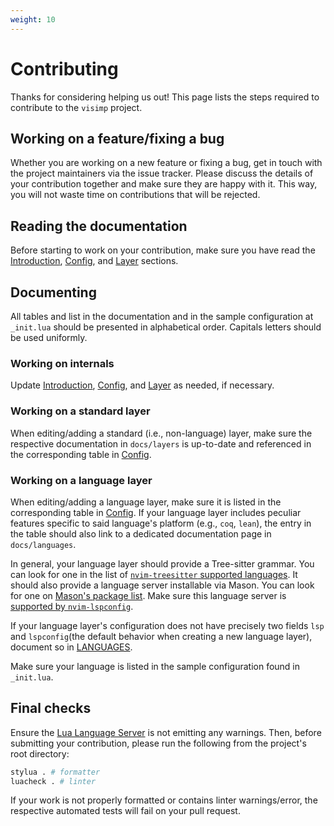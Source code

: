 ```yaml
---
weight: 10
---
```


# Contributing

Thanks for considering helping us out! This page lists the steps required to
contribute to the `visimp` project.

## Working on a feature/fixing a bug

Whether you are working on a new feature or fixing a bug, get in touch with the
project maintainers via the issue tracker. Please discuss the details of your
contribution together and make sure they are happy with it. This way, you will
not waste time on contributions that will be rejected.

## Reading the documentation

Before starting to work on your contribution, make sure you have read the
[Introduction](INTRO.md), [Config](CONFIG.md), and [Layer](LAYER.md) sections.

## Documenting

All tables and list in the documentation and in the sample configuration at
`_init.lua` should be presented in alphabetical order. Capitals letters should
be used uniformly.

### Working on internals

Update [Introduction](INTRO.md), [Config](CONFIG.md), and [Layer](LAYER.md) as
needed, if necessary.

### Working on a standard layer

When editing/adding a standard (i.e., non-language) layer, make sure the
respective documentation in `docs/layers` is up-to-date and referenced in the
corresponding table in [Config](CONFIG.md).

### Working on a language layer

When editing/adding a language layer, make sure it is listed in the
corresponding table in [Config](CONFIG.md). If your language layer includes
peculiar features specific to said language's platform (e.g., `coq`, `lean`),
the entry in the table should also link to a dedicated documentation page
in `docs/languages`.

In general, your language layer should provide a Tree-sitter grammar. You can
look for one in the list of [`nvim-treesitter` supported
languages](https://github.com/nvim-treesitter/nvim-treesitter#supported-languages).
It should also provide a language server installable via Mason. You can look for
one on [Mason's package list](https://mason-registry.dev/registry/list). Make
sure this language server is [supported by
`nvim-lspconfig`](https://github.com/neovim/nvim-lspconfig/blob/master/doc/server_configurations.md).

If your language layer's configuration does not have precisely two fields `lsp`
and `lspconfig`(the default behavior when creating a new language layer),
document so in [LANGUAGES](layers/LANGUAGES.md#configuration).

Make sure your language is listed in the sample configuration found in
`_init.lua`.

## Final checks

Ensure the [Lua Language Server](https://luals.github.io/) is not emitting any
warnings. Then, before submitting your contribution, please run the following
from the project's root directory:

```bash
stylua . # formatter
luacheck . # linter
```

If your work is not properly formatted or contains linter warnings/error, the
respective automated tests will fail on your pull request.
